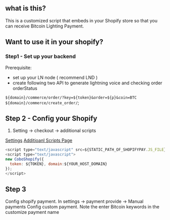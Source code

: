 ## what is this?
This is a customized script that embeds in your Shopify store so that you can receive Bitcoin Lighting Payment.

## Want to use it in your shopify?
### Step1 - Set up your backend
Prerequisite:
- set up your LN node ( recommend LND )
- create following two API to generate lightning voice and checking order orderStatus

`${domain}/commerce/order/?key=${token}&order=${p}&coin=BTC`
`${domain}/commerce/create_order/`;


## Step 2 - Config your Shopify
1. Setting -> checkout  -> additional scripts

 [Settings](https://github.com/xueyu2010/shopify-ln/blob/master/images/1.jpg)
 [Additioanl Scripts Page](https://github.com/xueyu2010/shopify-ln/blob/master/images/2.jpg)

``` js
<script type="text/javascript" src=${STATIC_PATH_OF_SHOPIFYPAY.JS_FILE}></script>
<script type="text/javascript">
new CoboShopify({
  token: ${TOKEN}, domain:${YOUR_HOST_DOMAIN}
});
</script>
```
## Step 3
Config shopify payment. In settings -> payment provide -> Manual payments
Config custom payment.
Note the enter Bitcoin keywords in the customize payment name
